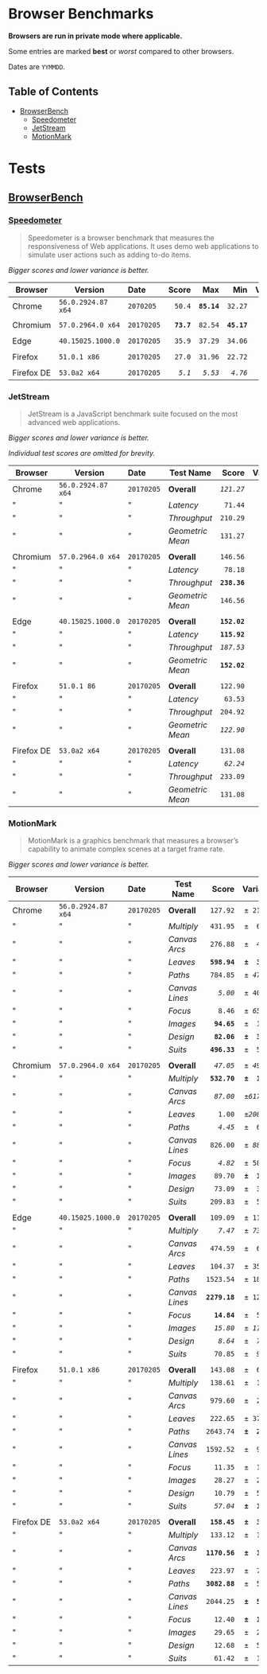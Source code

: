 Browser Benchmarks
====

__Browsers are run in private mode where applicable.__

Some entries are marked __best__ or _worst_ compared to other browsers.

Dates are `YYMMDD`.

## Table of Contents

* [BrowserBench](#browserbench)
    * [Speedometer](#speedometer)
    * [JetStream](#jetstream)
    * [MotionMark](#motionmark)

# Tests

## [BrowserBench](http://BrowserBench.org)

### [Speedometer](http://BrowserBench.org/Speedometer)

> Speedometer is a browser benchmark that measures the responsiveness of Web applications.
> It uses demo web applications to simulate user actions such as adding to-do items.

_Bigger scores and lower variance is better._

|Browser   |Version           |Date      |     Score|        Max|        Min|     Variance|
|----------|------------------|:---------|---------:|----------:|----------:|------------:|
|Chrome    |`56.0.2924.87 x64`|`2070205` |  `50.4`  |__`85.14`__|  `32.27`  | _`±  8.70`_ |
||
|Chromium  |`57.0.2964.0 x64` |`20170205`|__`73.7`__|  `82.54`  |__`45.17`__|  `±  4.80`  |
||
|Edge      |`40.15025.1000.0` |`20170205`|  `35.9`  |  `37.29`  |  `34.06`  |  `±  0.38`  |
||
|Firefox   |`51.0.1 x86`      |`20170205`|  `27.0`  |  `31.96`  |  `22.72`  |  `±  1.10`  |
||
|Firefox DE|`53.0a2 x64`      |`20170205`| _` 5.1`_ | _` 5.53`_ | _` 4.76`_ |__`±  0.13`__|

### JetStream

> JetStream is a JavaScript benchmark suite focused on the most advanced web applications.

_Bigger scores and lower variance is better._

_Individual test scores are omitted for brevity._

|Browser   |Version           |Date      |Test Name       |       Score|     Variance|
|----------|------------------|:---------|----------------|-----------:|------------:|
|Chrome    |`56.0.2924.87 x64`|`20170205`|__Overall__     | _`121.27`_ |  `±  6.66`  |
|"         |"                 |"         |_Latency_       |  ` 71.44`  |  `± 12.31`  |
|"         |"                 |"         |_Throughput_    |  `210.29`  |  `±  9.73`  |
|"         |"                 |"         |_Geometric Mean_|  `131.27`  |  `±  6.66`  |
||
|Chromium  |`57.0.2964.0 x64` |`20170205`|__Overall__     |  `146.56`  | _`± 15.85`_ |
|"         |"                 |"         |_Latency_       |  ` 78.18`  | _`± 15.85`_ |
|"         |"                 |"         |_Throughput_    |__`238.36`__|  `±  8.30`  |
|"         |"                 |"         |_Geometric Mean_|  `146.56`  | _`± 15.85`_ |
||
|Edge      |`40.15025.1000.0` |`20170205`|__Overall__     |__`152.02`__|__`±  4.54`__|
|"         |"                 |"         |_Latency_       |__`115.92`__|  `± 11.77`  |
|"         |"                 |"         |_Throughput_    | _`187.53`_ |__`±  5.91`__|
|"         |"                 |"         |_Geometric Mean_|__`152.02`__|__`±  4.54`__|
||
|Firefox   |`51.0.1 86`       |`20170205`|__Overall__     |  `122.90`  |  `± 14.58`  |
|"         |"                 |"         |_Latency_       |  ` 63.53`  |__`±  3.11`__|
|"         |"                 |"         |_Throughput_    |  `204.92`  | _`± 43.64`_ |
|"         |"                 |"         |_Geometric Mean_| _`122.90`_ |  `± 14.58`  |
||
|Firefox DE|`53.0a2 x64`      |`20170205`|__Overall__     |  `131.08`  |  `±  6.12`  |
|"         |"                 |"         |_Latency_       | _` 62.24`_ |  `±  3.77`  |
|"         |"                 |"         |_Throughput_    |  `233.09`  |  `± 10.69`  |
|"         |"                 |"         |_Geometric Mean_|  `131.08`  |  `±  6.12`  |

### MotionMark

> MotionMark is a graphics benchmark that measures a browser’s capability to animate complex scenes at a target frame rate.

_Bigger scores and lower variance is better._

|Browser   |Version           |Date      |Test Name     |        Score|      Variance|
|----------|------------------|:---------|--------------|------------:|-------------:|
|Chrome    |`56.0.2924.87 x64`|`20170205`|__Overall__   |  ` 127.92`  |  `± 21.18%`  |
|"         |"                 |"         |_Multiply_    |  ` 431.95`  |  `±  6.90%`  |
|"         |"                 |"         |_Canvas Arcs_ |  ` 276.88`  |  `±  4.94%`  |
|"         |"                 |"         |_Leaves_      |__` 598.94`__|__`±  3.17%`__|
|"         |"                 |"         |_Paths_       |  ` 784.85`  | _`± 47.17%`_ |
|"         |"                 |"         |_Canvas Lines_| _`   5.00`_ |  `± 40.00%`  |
|"         |"                 |"         |_Focus_       |  `   8.46`  | _`± 65.55%`_ |
|"         |"                 |"         |_Images_      |__`  94.65`__|  `±  1.83%`  |
|"         |"                 |"         |_Design_      |__`  82.06`__|__`±  3.27%`__|
|"         |"                 |"         |_Suits_       |__` 496.33`__|  `±  5.32%`  |
||
|Chromium  |`57.0.2964.0 x64` |`20170205`|__Overall__   | _`  47.05`_ | _`± 49.65%`_ |
|"         |"                 |"         |_Multiply_    |__` 532.70`__|__`±  1.03%`__|
|"         |"                 |"         |_Canvas Arcs_ | _`  87.00`_ | _`±617.12%`_ |
|"         |"                 |"         |_Leaves_      |  `   1.00`  | _`±200.00%`_ |
|"         |"                 |"         |_Paths_       | _`   4.45`_ |  `±  6.60%`  |
|"         |"                 |"         |_Canvas Lines_|  ` 826.00`  | _`± 88.26%`_ |
|"         |"                 |"         |_Focus_       | _`   4.82`_ |  `± 58.51%`  |
|"         |"                 |"         |_Images_      |  `  89.70`  |__`±  1.66%`__|
|"         |"                 |"         |_Design_      |  `  73.09`  |  `±  3.41%`  |
|"         |"                 |"         |_Suits_       |  ` 209.83`  |  `±  5.39%`  |
||
|Edge      |`40.15025.1000.0` |`20170205`|__Overall__   |  ` 109.09`  |  `± 11.07%`  |
|"         |"                 |"         |_Multiply_    | _`   7.47`_ | _`± 73.22%`_ |
|"         |"                 |"         |_Canvas Arcs_ |  ` 474.59`  |  `±  6.44%`  |
|"         |"                 |"         |_Leaves_      |  ` 104.37`  |  `± 35.55%`  |
|"         |"                 |"         |_Paths_       |  `1523.54`  |  `± 18.56%`  |
|"         |"                 |"         |_Canvas Lines_|__`2279.18`__|  `± 12.39%`  |
|"         |"                 |"         |_Focus_       |__`  14.84`__|  `±  5.57%`  |
|"         |"                 |"         |_Images_      | _`  15.80`_ | _`± 11.24%`_ |
|"         |"                 |"         |_Design_      | _`   8.64`_ | _`±  7.70%`_ |
|"         |"                 |"         |_Suits_       |  `  70.85`  | _`±  9.87%`_ |
||
|Firefox   |`51.0.1 x86`      |`20170205`|__Overall__   |  ` 143.08`  |  `±  6.66%`  |
|"         |"                 |"         |_Multiply_    |  ` 138.61`  |  `±  1.87%`  |
|"         |"                 |"         |_Canvas Arcs_ |  ` 979.60`  |  `±  2.49%`  |
|"         |"                 |"         |_Leaves_      |  ` 222.65`  |  `± 37.53%`  |
|"         |"                 |"         |_Paths_       |  `2643.74`  |__`±  2.91%`__|
|"         |"                 |"         |_Canvas Lines_|  `1592.52`  |  `±  9.89%`  |
|"         |"                 |"         |_Focus_       |  `  11.35`  |  `±  1.97%`  |
|"         |"                 |"         |_Images_      |  `  28.27`  |  `±  2.74%`  |
|"         |"                 |"         |_Design_      |  `  10.79`  |  `±  5.37%`  |
|"         |"                 |"         |_Suits_       | _`  57.04`_ |__`±  1.28%`__|
||
|Firefox DE|`53.0a2 x64`      |`20170205`|__Overall__   |__` 158.45`__|__`±  3.06%`__|
|"         |"                 |"         |_Multiply_    |  ` 133.12`  |  `±  1.32%`  |
|"         |"                 |"         |_Canvas Arcs_ |__`1170.56`__|__`±  1.38%`__|
|"         |"                 |"         |_Leaves_      |  ` 223.97`  |  `±  7.25%`  |
|"         |"                 |"         |_Paths_       |__`3082.88`__|  `±  5.32%`  |
|"         |"                 |"         |_Canvas Lines_|  `2044.25`  |__`±  5.99%`__|
|"         |"                 |"         |_Focus_       |  `  12.40`  |__`±  1.71%`__|
|"         |"                 |"         |_Images_      |  `  29.65`  |  `±  2.70%`  |
|"         |"                 |"         |_Design_      |  `  12.68`  |  `±  5.49%`  |
|"         |"                 |"         |_Suits_       |  `  61.42`  |  `±  1.35%`  |
